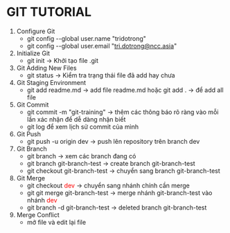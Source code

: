 # GIT TUTORIAL

1. Configure Git
   - git config --global user.name "tridotrong"
   - git config --global user.email "tri.dotrong@ncc.asia"
2. Initialize Git
   - git init -> Khởi tạo file .git
3. Git Adding New Files
   - git status -> Kiểm tra trạng thái file đã add hay chưa
4. Git Staging Environment
   - git add readme.md -> add file readme.md hoặc git add . -> để add all file
5. Git Commit
   - git commit -m "git-training" -> thêm các thông báo rõ ràng vào mỗi lần xác nhận để dễ dàng nhận biết
   - git log để xem lịch sử commit của mình
6. Git Push
   - git push -u origin dev -> push lên repository trên branch dev
7. Git Branch
   - git branch -> xem các branch đang có
   - git branch git-branch-test -> create branch git-branch-test
   - git checkout git-branch-test -> chuyển sang branch git-branch-test
8. Git Merge
   - git checkout <span style="color:red;">dev</span> -> chuyển sang nhánh chính cần merge
   - git git merge git-branch-test -> merge nhánh git-branch-test vào nhánh <span style="color:red;">dev</span>
   - git branch -d git-branch-test -> deleted branch git-branch-test
9. Merge Conflict
   - mở file và edit lại file
